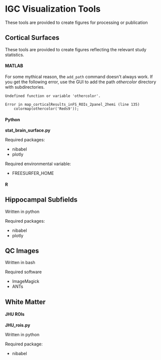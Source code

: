 # IGC Visualization Tools

These tools are provided to create figures for processing or publication 

## Cortical Surfaces

These tools are provided to create figures reflecting the relevant study statistics.

#### MATLAB

For some mythical reason, the `add_path` command doesn't always work. If you get the following error, use the GUI to add the path *othercolor* directory with subdirectories. 

```
Undefined function or variable 'othercolor'.

Error in map_corticalResults_inFS_ROIs_2panel_2hemi (line 135)
    colormap(othercolor('Reds9'));
```

#### Python

**stat_brain_surface.py**

Required packages: 
* nibabel
* plotly

Required environmental variable:
* FREESURFER_HOME

#### R

## Hippocampal Subfields

Written in python

Required packages: 
* nibabel
* plotly

## QC Images

Written in bash

Required software
* ImageMagick
* ANTs

## White Matter

#### JHU ROIs

**JHU_rois.py**

Written in python

Required package:
* nibabel
